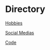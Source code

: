 # Directory

[Hobbies](https://github.com/clairvoynt/Midterm-Project/blob/main/Hobbies)

[Social Medias](https://github.com/clairvoynt/Midterm-Project/blob/main/Social%20Media)

[Code](https://github.com/clairvoynt/Midterm-Project/blob/main/Code)
